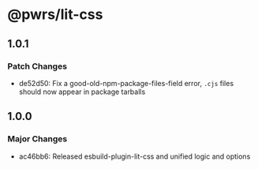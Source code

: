 # @pwrs/lit-css

## 1.0.1

### Patch Changes

- de52d50: Fix a good-old-npm-package-files-field error, `.cjs` files should now appear in package tarballs

## 1.0.0

### Major Changes

- ac46bb6: Released esbuild-plugin-lit-css and unified logic and options
